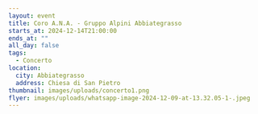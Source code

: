 ```yaml
---
layout: event
title: Coro A.N.A. - Gruppo Alpini Abbiategrasso
starts_at: 2024-12-14T21:00:00
ends_at: ""
all_day: false
tags:
  - Concerto
location:
  city: Abbiategrasso
  address: Chiesa di San Pietro
thumbnail: images/uploads/concerto1.png
flyer: images/uploads/whatsapp-image-2024-12-09-at-13.32.05-1-.jpeg
---
```

